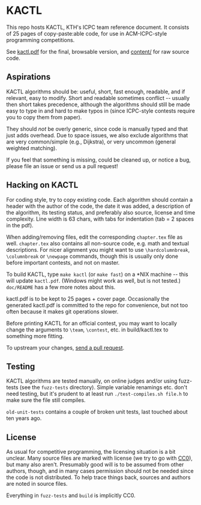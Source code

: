 # KACTL

This repo hosts KACTL, KTH's ICPC team reference document.
It consists of 25 pages of copy-paste:able code, for use in ACM-ICPC-style programming competitions.

See [kactl.pdf](https://github.com/kth-competitive-programming/kactl/blob/master/kactl.pdf) for the final, browsable version,
and [content/](https://github.com/kth-competitive-programming/kactl/tree/master/content) for raw source code.

## Aspirations

KACTL algorithms should be: useful, short, fast enough, readable, and if relevant, easy to modify.
Short and readable sometimes conflict -- usually then short takes precedence, although
the algorithms should still be made easy to type in and hard to make typos in (since ICPC-style contests
require you to copy them from paper).

They should *not* be overly generic, since code is manually typed and that just adds overhead.
Due to space issues, we also exclude algorithms that are very common/simple (e.g., Dijkstra), or very uncommon (general weighted matching).

If you feel that something is missing, could be cleaned up, or notice a bug, please file an issue or send us a pull request!

## Hacking on KACTL

For coding style, try to copy existing code.
Each algorithm should contain a header with the author of the code, the date it
was added, a description of the algorithm, its testing status, and preferably also
source, license and time complexity.
Line width is 63 chars, with tabs for indentation (tab = 2 spaces in the pdf).

When adding/removing files, edit the corresponding `chapter.tex` file as well.
`chapter.tex` also contains all non-source code, e.g. math and textual descriptions.
For nicer alignment you might want to use `\hardcolumnbreak`, `\columnbreak` or `\newpage` commands,
though this is usually only done before important contests, and not on master.

To build KACTL, type `make kactl` (or `make fast`) on a \*NIX machine -- this will update `kactl.pdf`.
(Windows might work as well, but is not tested.) `doc/README` has a few more notes about this.

kactl.pdf is to be kept to 25 pages + cover page.
Occasionally the generated kactl.pdf is committed to the repo for convenience, but not too often because it makes git operations slower.

Before printing KACTL for an official contest, you may want to locally change the arguments to `\team`, `\contest`, etc. in build/kactl.tex to something more fitting.

To upstream your changes, [send a pull request](https://help.github.com/articles/fork-a-repo/).

## Testing

KACTL algorithms are tested manually, on online judges and/or using fuzz-tests (see the `fuzz-tests` directory).
Simple variable renamings etc. don't need testing, but it's prudent to at least run `./test-compiles.sh file.h` to make sure the file still compiles.

`old-unit-tests` contains a couple of broken unit tests, last touched about ten years ago.

## License

As usual for competitive programming, the licensing situation is a bit unclear.
Many source files are marked with license (we try to go with
[CC0](https://creativecommons.org/share-your-work/public-domain/cc0/)), but many also aren't.
Presumably good will is to be assumed from other authors, though, and in many cases permission should not be needed since the code is not distributed.
To help trace things back, sources and authors are noted in source files.

Everything in `fuzz-tests` and `build` is implicitly CC0.
